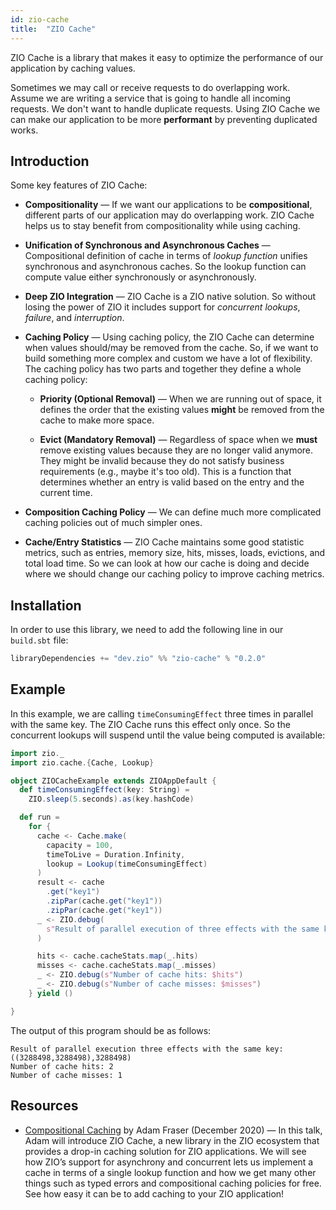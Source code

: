 ```yaml
---
id: zio-cache
title:  "ZIO Cache"
---
```


ZIO Cache is a library that makes it easy to optimize the performance of our application by caching values.

Sometimes we may call or receive requests to do overlapping work. Assume we are writing a service that is going to handle all incoming requests. We don't want to handle duplicate requests. Using ZIO Cache we can make our application to be more **performant** by preventing duplicated works.

## Introduction

Some key features of ZIO Cache:

- **Compositionality** — If we want our applications to be **compositional**, different parts of our application may do overlapping work. ZIO Cache helps us to stay benefit from compositionality while using caching.

- **Unification of Synchronous and Asynchronous Caches** — Compositional definition of cache in terms of _lookup function_ unifies synchronous and asynchronous caches. So the lookup function can compute value either synchronously or asynchronously.

- **Deep ZIO Integration** — ZIO Cache is a ZIO native solution. So without losing the power of ZIO it includes support for _concurrent lookups_, _failure_, and _interruption_.

- **Caching Policy** — Using caching policy, the ZIO Cache can determine when values should/may be removed from the cache. So, if we want to build something more complex and custom we have a lot of flexibility. The caching policy has two parts and together they define a whole caching policy:

    - **Priority (Optional Removal)** — When we are running out of space, it defines the order that the existing values **might** be removed from the cache to make more space.

    - **Evict (Mandatory Removal)** — Regardless of space when we **must** remove existing values because they are no longer valid anymore. They might be invalid because they do not satisfy business requirements (e.g., maybe it's too old). This is a function that determines whether an entry is valid based on the entry and the current time.

- **Composition Caching Policy** — We can define much more complicated caching policies out of much simpler ones.

- **Cache/Entry Statistics** — ZIO Cache maintains some good statistic metrics, such as entries, memory size, hits, misses, loads, evictions, and total load time. So we can look at how our cache is doing and decide where we should change our caching policy to improve caching metrics.

## Installation

In order to use this library, we need to add the following line in our `build.sbt` file:

```scala
libraryDependencies += "dev.zio" %% "zio-cache" % "0.2.0"
```

## Example

In this example, we are calling `timeConsumingEffect` three times in parallel with the same key. The ZIO Cache runs this effect only once. So the concurrent lookups will suspend until the value being computed is available:

```scala mdoc:compile-only
import zio._
import zio.cache.{Cache, Lookup}

object ZIOCacheExample extends ZIOAppDefault {
  def timeConsumingEffect(key: String) =
    ZIO.sleep(5.seconds).as(key.hashCode)

  def run =
    for {
      cache <- Cache.make(
        capacity = 100,
        timeToLive = Duration.Infinity,
        lookup = Lookup(timeConsumingEffect)
      )
      result <- cache
        .get("key1")
        .zipPar(cache.get("key1"))
        .zipPar(cache.get("key1"))
      _ <- ZIO.debug(
        s"Result of parallel execution of three effects with the same key: $result"
      )

      hits <- cache.cacheStats.map(_.hits)
      misses <- cache.cacheStats.map(_.misses)
      _ <- ZIO.debug(s"Number of cache hits: $hits")
      _ <- ZIO.debug(s"Number of cache misses: $misses")
    } yield ()

}
```

The output of this program should be as follows:

```
Result of parallel execution three effects with the same key: ((3288498,3288498),3288498)
Number of cache hits: 2
Number of cache misses: 1
```

## Resources

- [Compositional Caching](https://www.youtube.com/watch?v=iFeTUhYpPLs) by Adam Fraser (December 2020) — In this talk, Adam will introduce ZIO Cache, a new library in the ZIO ecosystem that provides a drop-in caching solution for ZIO applications. We will see how ZIO’s support for asynchrony and concurrent lets us implement a cache in terms of a single lookup function and how we get many other things such as typed errors and compositional caching policies for free. See how easy it can be to add caching to your ZIO application!
